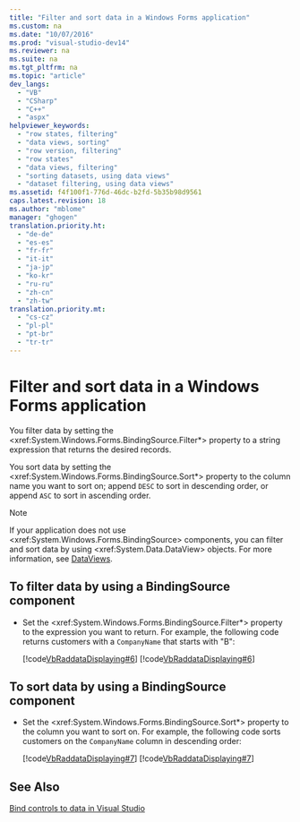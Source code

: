 ```yaml
---
title: "Filter and sort data in a Windows Forms application"
ms.custom: na
ms.date: "10/07/2016"
ms.prod: "visual-studio-dev14"
ms.reviewer: na
ms.suite: na
ms.tgt_pltfrm: na
ms.topic: "article"
dev_langs: 
  - "VB"
  - "CSharp"
  - "C++"
  - "aspx"
helpviewer_keywords: 
  - "row states, filtering"
  - "data views, sorting"
  - "row version, filtering"
  - "row states"
  - "data views, filtering"
  - "sorting datasets, using data views"
  - "dataset filtering, using data views"
ms.assetid: f4f100f1-776d-46dc-b2fd-5b35b98d9561
caps.latest.revision: 18
ms.author: "mblome"
manager: "ghogen"
translation.priority.ht: 
  - "de-de"
  - "es-es"
  - "fr-fr"
  - "it-it"
  - "ja-jp"
  - "ko-kr"
  - "ru-ru"
  - "zh-cn"
  - "zh-tw"
translation.priority.mt: 
  - "cs-cz"
  - "pl-pl"
  - "pt-br"
  - "tr-tr"
---
```

# Filter and sort data in a Windows Forms application
You filter data by setting the \<xref:System.Windows.Forms.BindingSource.Filter*> property to a string expression that returns the desired records.  
  
 You sort data by setting the \<xref:System.Windows.Forms.BindingSource.Sort*> property to the column name you want to sort on; append `DESC` to sort in descending order, or append `ASC` to sort in ascending order.  
  
> [!NOTE]
>  If your application does not use \<xref:System.Windows.Forms.BindingSource> components, you can filter and sort data by using \<xref:System.Data.DataView> objects. For more information, see [DataViews](../Topic/DataViews.md).  
  
## To filter data by using a BindingSource component  
  
-   Set the \<xref:System.Windows.Forms.BindingSource.Filter*> property to the expression you want to return. For example, the following code returns customers with a `CompanyName` that starts with "B":  
  
     [!code[VbRaddataDisplaying#6](../datatools/codesnippet/CSharp/filter-and-sort-data-in-a-windows-forms-application_1.cs)]
[!code[VbRaddataDisplaying#6](../datatools/codesnippet/VisualBasic/filter-and-sort-data-in-a-windows-forms-application_1.vb)]  
  
## To sort data by using a BindingSource component  
  
-   Set the \<xref:System.Windows.Forms.BindingSource.Sort*> property to the column you want to sort on. For example, the following code sorts customers on the `CompanyName` column in descending order:  
  
     [!code[VbRaddataDisplaying#7](../datatools/codesnippet/CSharp/filter-and-sort-data-in-a-windows-forms-application_2.cs)]
[!code[VbRaddataDisplaying#7](../datatools/codesnippet/VisualBasic/filter-and-sort-data-in-a-windows-forms-application_2.vb)]  
  
## See Also  
 [Bind controls to data in Visual Studio](../datatools/bind-controls-to-data-in-visual-studio.md)